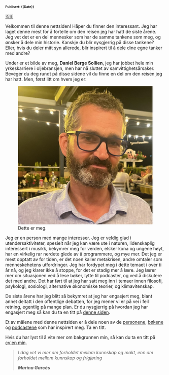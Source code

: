 <head>  
    <link rel="stylesheet" href="styles.css">
</head>
<!-- <div style="text-align: center;"> -->

<!-- <h1>Daniel Berge Sollien</h1>
</div> -->

<font size="1">**Publisert: {{Date}}**</font>

<a href="index_english.md" class="flag-link">🇬🇧</a>

Velkommen til denne nettsiden! Håper du finner den interessant. Jeg har laget denne mest for å fortelle om den reisen jeg har hatt de siste årene. Jeg vet det er en del mennesker som har de samme tankene som meg, og ønsker å dele min historie. Kanskje du blir nysgjerrig på disse tankene? Eller, hvis du deler mitt syn allerede, blir inspirert til å dele dine egne tanker med andre?

Under er et bilde av meg, **Daniel Berge Sollien**, jeg har jobbet hele min yrkeskarriere i oljebransjen, men har nå sluttet av samvittighetsårsaker. Beveger du deg rundt på disse sidene vil du finne en del om den reisen jeg har hatt. Men, først litt om hvem jeg er:

<figure>
<img src="Me_Summer_smaller.jpg"  class="bilde w30">
<figcaption>Dette er meg.</figcaption>
</figure>

Jeg er en person med mange interesser. Jeg er veldig glad i utendørsaktiviteter, spesielt når jeg kan være ute i naturen, lidenskaplig interessert i musikk, bekymrer meg for verden, elsker kona og ungene høyt, har en virkelig rar nerdete glede av å programmere, og mye mer. Det jeg er mest opptatt av for tiden, er det noen kaller metakrisen, andre omtaler som menneskehetens utfordringer. Jeg har fordypet meg i dette temaet i over ti år nå, og jeg klarer ikke å stoppe, for det er stadig mer å lære. Jeg lærer mer om situasjonen ved å lese bøker, lytte til podcaster, og ved å diskutere det med andre. Det har ført til at jeg har satt meg inn i temaer innen filosofi, psykologi, sosiologi, alternative økonomiske teorier, og klimavitenskap.

De siste årene har jeg blitt så bekymret at jeg har engasjert meg, blant annet deltatt i den offentlige debatten, for jeg mener vi er på vei i feil retning, egentlig på mange plan. Er du nysgjerrig på hvordan jeg har engasjert meg så kan du ta en titt på <a href="engasjement.md">denne siden</a>.

Et av målene med denne nettsiden er å dele noen av de <a href="folk.md">personene</a>, <a href="bøker.md">bøkene</a> og <a href="podcasts.md">podcastene</a> som har inspirert meg. Ta en titt.

Hvis du har lyst til å vite mer om bakgrunnen min, så kan du ta en titt på <a href="cv.md">cv'en min</a>.

> _I dag vet vi mer om forholdet mellom kunnskap og makt, enn om forholdet mellom kunnskap og frigjøring_<br>
>
> <cite>**Marina Garcés**</cite>
